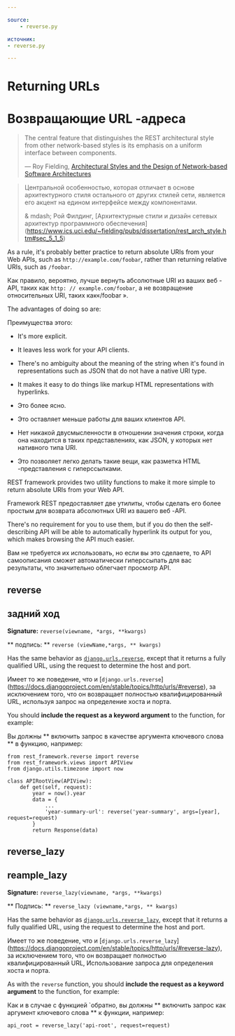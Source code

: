 ```yaml
---

source:
    - reverse.py

источник:
- reverse.py

---
```


# Returning URLs

# Возвращающие URL -адреса

> The central feature that distinguishes the REST architectural style from other network-based styles is its emphasis on a uniform interface between components.
>
> &mdash; Roy Fielding, [Architectural Styles and the Design of Network-based Software Architectures](https://www.ics.uci.edu/~fielding/pubs/dissertation/rest_arch_style.htm#sec_5_1_5)

> Центральной особенностью, которая отличает в основе архитектурного стиля остального от других стилей сети, является его акцент на едином интерфейсе между компонентами.
>
> & mdash;
Рой Филдинг, [Архитектурные стили и дизайн сетевых архитектур программного обеспечения] (https://www.ics.uci.edu/~fielding/pubs/dissertation/rest_arch_style.htm#sec_5_1_5)

As a rule, it's probably better practice to return absolute URIs from your Web APIs, such as `http://example.com/foobar`, rather than returning relative URIs, such as `/foobar`.

Как правило, вероятно, лучше вернуть абсолютные URI из ваших веб -API, таких как `http: // example.com/foobar`, а не возвращение относительных URI, таких как«/foobar ».

The advantages of doing so are:

Преимущества этого:

* It's more explicit.
* It leaves less work for your API clients.
* There's no ambiguity about the meaning of the string when it's found in representations such as JSON that do not have a native URI type.
* It makes it easy to do things like markup HTML representations with hyperlinks.

* Это более ясно.
* Это оставляет меньше работы для ваших клиентов API.
* Нет никакой двусмысленности в отношении значения строки, когда она находится в таких представлениях, как JSON, у которых нет нативного типа URI.
* Это позволяет легко делать такие вещи, как разметка HTML -представления с гиперссылками.

REST framework provides two utility functions to make it more simple to return absolute URIs from your Web API.

Framework REST предоставляет две утилиты, чтобы сделать его более простым для возврата абсолютных URI из вашего веб -API.

There's no requirement for you to use them, but if you do then the self-describing API will be able to automatically hyperlink its output for you, which makes browsing the API much easier.

Вам не требуется их использовать, но если вы это сделаете, то API самоописания сможет автоматически гиперссыпать для вас результаты, что значительно облегчает просмотр API.

## reverse

## задний ход

**Signature:** `reverse(viewname, *args, **kwargs)`

** подпись: ** `reverse (viewName,*args, ** kwargs)`

Has the same behavior as [`django.urls.reverse`](https://docs.djangoproject.com/en/stable/topics/http/urls/#reverse), except that it returns a fully qualified URL, using the request to determine the host and port.

Имеет то же поведение, что и [`django.urls.reverse`] (https://docs.djangoproject.com/en/stable/topics/http/urls/#reverse), за исключением того, что он возвращает полностью квалифицированный URL, используя
запрос на определение хоста и порта.

You should **include the request as a keyword argument** to the function, for example:

Вы должны ** включить запрос в качестве аргумента ключевого слова ** в функцию, например:

```
from rest_framework.reverse import reverse
from rest_framework.views import APIView
from django.utils.timezone import now

class APIRootView(APIView):
    def get(self, request):
        year = now().year
		data = {
			...
		    'year-summary-url': reverse('year-summary', args=[year], request=request)
        }
		return Response(data)
```

## reverse_lazy

## reample_lazy

**Signature:** `reverse_lazy(viewname, *args, **kwargs)`

** Подпись: ** `reverse_lazy (viewname,*args, ** kwargs)`

Has the same behavior as [`django.urls.reverse_lazy`](https://docs.djangoproject.com/en/stable/topics/http/urls/#reverse-lazy), except that it returns a fully qualified URL, using the request to determine the host and port.

Имеет то же поведение, что и [`django.urls.reverse_lazy`] (https://docs.djangoproject.com/en/stable/topics/http/urls/#reverse-lazy), за исключением того, что он возвращает полностью квалифицированный URL,
Использование запроса для определения хоста и порта.

As with the `reverse` function, you should **include the request as a keyword argument** to the function, for example:

Как и в случае с функцией `обратно, вы должны ** включить запрос как аргумент ключевого слова ** к функции, например:

```
api_root = reverse_lazy('api-root', request=request)
```